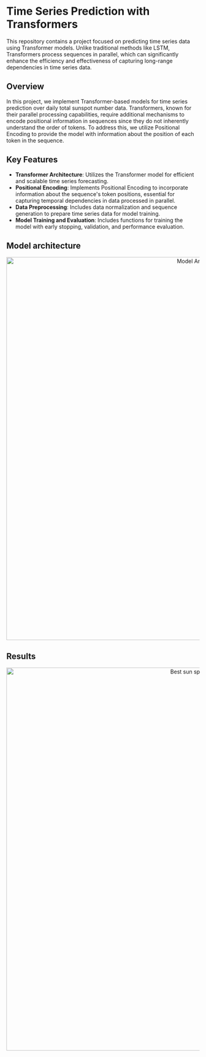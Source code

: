 # Time Series Prediction with Transformers

This repository contains a project focused on predicting time series data using Transformer models. Unlike traditional methods like LSTM, Transformers process sequences in parallel, which can significantly enhance the efficiency and effectiveness of capturing long-range dependencies in time series data.

## Overview

In this project, we implement Transformer-based models for time series prediction over daily total sunspot number
data. Transformers, known for their parallel processing capabilities, require additional mechanisms to encode positional information in sequences since they do not inherently understand the order of tokens. To address this, we utilize Positional Encoding to provide the model with information about the position of each token in the sequence.

## Key Features

- **Transformer Architecture**: Utilizes the Transformer model for efficient and scalable time series forecasting.
- **Positional Encoding**: Implements Positional Encoding to incorporate information about the sequence's token positions, essential for capturing temporal dependencies in data processed in parallel.
- **Data Preprocessing**: Includes data normalization and sequence generation to prepare time series data for model training.
- **Model Training and Evaluation**: Includes functions for training the model with early stopping, validation, and performance evaluation.


## Model architecture

<p align="center">
<img width="1000" alt="Model Architecture" src="https://github.com/fbayomartinez/time-series/blob/14023f714e671aeec2d13bcf3afcf2c37ae0cb21/TRANSFORMERS_forecasting/outputs/images/architecture.png">
</p>


## Results
<p align="center">
<img width="1000" alt="Best sun spot prediction" src="https://github.com/fbayomartinez/time-series/blob/8ac4beb31584a3ec2f6730b24842d9d7d53bcc4f/TRANSFORMERS_forecasting/outputs/images/transf_forecast.png">
</p>

